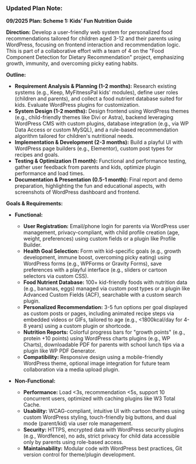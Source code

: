 ### Updated Plan Note:

**09/2025 Plan: Scheme 1: Kids' Fun Nutrition Guide**

**Direction:** Develop a user-friendly web system for personalized food recommendations tailored for children aged 3-12 and their parents using WordPress, focusing on frontend interaction and recommendation logic. This is part of a collaborative effort with a team of 4 on the "Food Component Detection for Dietary Recommendation" project, emphasizing growth, immunity, and overcoming picky eating habits.

**Outline:**

- **Requirement Analysis & Planning (1-2 months):** Research existing systems (e.g., Keep, MyFitnessPal kids' modules), define user roles (children and parents), and collect a food nutrient database suited for kids. Evaluate WordPress plugins for customization.
- **System Design (1-2 months):** Design frontend using WordPress themes (e.g., child-friendly themes like Divi or Astra), backend leveraging WordPress CMS with custom plugins, database integration (e.g., via WP Data Access or custom MySQL), and a rule-based recommendation algorithm tailored for children's nutritional needs.
- **Implementation & Development (2-3 months):** Build a playful UI with WordPress page builders (e.g., Elementor), custom post types for recipes and goals.
- **Testing & Optimization (1 month):** Functional and performance testing, gather user feedback from parents and kids, optimize plugin performance and load times.
- **Documentation & Presentation (0.5-1 month):** Final report and demo preparation, highlighting the fun and educational aspects, with screenshots of WordPress dashboard and frontend.

**Goals & Requirements:**

- **Functional:**
  - **User Registration:** Email/phone login for parents via WordPress user management, privacy-compliant, with child profile creation (age, weight, preferences) using custom fields or a plugin like Profile Builder.
  - **Health Goal Selection:** Form with kid-specific goals (e.g., growth development, immune boost, overcoming picky eating) using WordPress forms (e.g., WPForms or Gravity Forms), save preferences with a playful interface (e.g., sliders or cartoon selectors via custom CSS).
  - **Food Nutrient Database:** 100+ kid-friendly foods with nutrition data (e.g., bananas, eggs) managed via custom post types or a plugin like Advanced Custom Fields (ACF), searchable with a custom search plugin.
  - **Personalized Recommendation:** 3-5 fun options per goal displayed as custom posts or pages, including animated recipe steps via embedded videos or GIFs, tailored to age (e.g., <1800kcal/day for 4-8 years) using a custom plugin or shortcode.
  - **Nutrition Reports:** Colorful progress bars for "growth points" (e.g., protein +10 points) using WordPress charts plugins (e.g., WP Charts), downloadable PDF for parents with school lunch tips via a plugin like WP PDF Generator.
  - **Compatibility:** Responsive design using a mobile-friendly WordPress theme, optional image integration for future team collaboration via a media upload plugin.

- **Non-Functional:**
  - **Performance:** Load <3s, recommendation <5s, support 10 concurrent users, optimized with caching plugins like W3 Total Cache.
  - **Usability:** WCAG-compliant, intuitive UI with cartoon themes using custom WordPress styling, touch-friendly big buttons, and dual mode (parent/kid) via user role management.
  - **Security:** HTTPS, encrypted data with WordPress security plugins (e.g., Wordfence), no ads, strict privacy for child data accessible only by parents using role-based access.
  - **Maintainability:** Modular code with WordPress best practices, Git version control for theme/plugin development.

